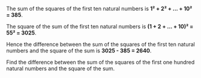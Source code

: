 The sum of the squares of the first ten natural numbers is **1² + 2² + ... + 10² = 385**.

The square of the sum of the first ten natural numbers is **(1 + 2 + ... + 10)² = 55² = 3025**.

Hence the difference between the sum of the squares of the first ten natural numbers and the square of the sum is **3025 - 385 = 2640**.

Find the difference between the sum of the squares of the first one hundred natural numbers and the square of the sum.
